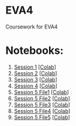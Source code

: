 # EVA4
Coursework for EVA4

# Notebooks:
1. [Session 1](./notebooks/EVA4_Session_1_Q1_Python101.ipynb) [[Colab](https://colab.research.google.com/github/hemantkashniyal/EVA4/blob/master/notebooks/EVA4_Session_1_Q1_Python101.ipynb)]
2. [Session 2](./notebooks/EVA4_Session_2.ipynb) [[Colab](https://colab.research.google.com/github/hemantkashniyal/EVA4/blob/master/notebooks/EVA4_Session_2.ipynb)]
3. [Session 3](./notebooks/EVA4_Session_3_PyTorch101.ipynb) [[Colab](https://colab.research.google.com/github/hemantkashniyal/EVA4/blob/master/notebooks/EVA4_Session_3_PyTorch101.ipynb)]
4. [Session 4](./notebooks/EVA4_Session_4.ipynb) [[Colab](https://colab.research.google.com/github/hemantkashniyal/EVA4/blob/master/notebooks/EVA4_Session_4.ipynb)]
5. [Session 5 File1](./notebooks/EVA4_Session_5_File1.ipynb) [[Colab](https://colab.research.google.com/github/hemantkashniyal/EVA4/blob/master/notebooks/EVA4_Session_5_File1.ipynb)]
6. [Session 5 File2](./notebooks/EVA4_Session_5_File2.ipynb) [[Colab](https://colab.research.google.com/github/hemantkashniyal/EVA4/blob/master/notebooks/EVA4_Session_5_File2.ipynb)]
7. [Session 5 File3](./notebooks/EVA4_Session_5_File3.ipynb) [[Colab](https://colab.research.google.com/github/hemantkashniyal/EVA4/blob/master/notebooks/EVA4_Session_5_File3.ipynb)]
5. [Session 5 File4](./notebooks/EVA4_Session_5_File4.ipynb) [[Colab](https://colab.research.google.com/github/hemantkashniyal/EVA4/blob/master/notebooks/EVA4_Session_5_File4.ipynb)]
5. [Session 5 File5](./notebooks/EVA4_Session_5_File5.ipynb) [[Colab](https://colab.research.google.com/github/hemantkashniyal/EVA4/blob/master/notebooks/EVA4_Session_5_File5.ipynb)]
